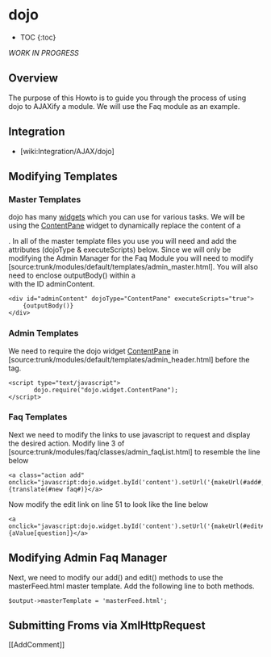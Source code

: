 <!-- Name: Howto/AJAX/dojo -->
<!-- Version: 12 -->
<!-- Last-Modified: 2006/11/30 15:48:13 -->
<!-- Author: demian -->

# dojo
* TOC
{:toc}

*WORK IN PROGRESS*
## Overview
The purpose of this Howto is to guide you through the process of using dojo to AJAXify a module. We will use the Faq module as an example.

## Integration
 * [wiki:Integration/AJAX/dojo]

## Modifying Templates
### Master Templates
dojo has many [widgets][1] which you can use for various tasks. We will be using the [ContentPane][2] widget to dynamically replace the content of a <div>. In all of the master template files you use you will need and add the attributes (dojoType & executeScripts) below. Since we will only be modifying the Admin Manager for the Faq Module you will need to modify [source:trunk/modules/default/templates/admin\_master.html]. You will also need to enclose outputBody() within a <div> with the ID adminContent. 


	<div id="adminContent" dojoType="ContentPane" executeScripts="true"> 
	    {outputBody()} 
	</div> 

### Admin Templates
We need to require the dojo widget [ContentPane][3] in [source:trunk/modules/default/templates/admin\_header.html] before the </head> tag.


	<script type="text/javascript">
	       dojo.require("dojo.widget.ContentPane");
	</script>

### Faq Templates
Next we need to modify the links to use javascript to request and display the desired action. Modify line 3 of [source:trunk/modules/faq/classes/admin\_faqList.html] to resemble the line below


	<a class="action add" onclick="javascript:dojo.widget.byId('content').setUrl('{makeUrl(#add#,#adminfaq#,#faq#)}')">{translate(#new faq#)}</a>

Now modify the edit link on line 51 to look like the line below


	<a onclick="javascript:dojo.widget.byId('content').setUrl('{makeUrl(#edit#,#adminfaq#,##,aPagedData[data],#frmFaqId|faq_id#,key)}')">{aValue[question]}</a>

## Modifying Admin Faq Manager
Next, we need to modify our add() and edit() methods to use the masterFeed.html master template. Add the following line to both methods.


	$output->masterTemplate = 'masterFeed.html';

## Submitting Froms via XmlHttpRequest

[[AddComment]]

[1]:	http://manual.dojotoolkit.org/index.html#widgets
[2]:	http://manual.dojotoolkit.org/WikiHome/DojoDotBook/Book29
[3]:	http://manual.dojotoolkit.org/WikiHome/DojoDotBook/Book29